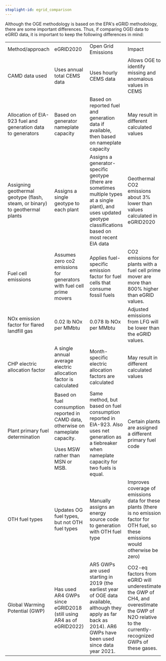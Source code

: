 ```yaml
---
stoplight-id: egrid_comparison
---
```

Although the OGE methodology is based on the EPA's eGRID methodology, there are some important differences. Thus, if comparing OGEI data to eGRID data, it is important to keep the following differences in mind:


<table>
  <tr>
   <td>
Method/approach
   </td>
   <td>eGRID2020
   </td>
   <td>Open Grid Emissions
   </td>
   <td>Impact
   </td>
  </tr>
  <tr>
   <td>CAMD data used
   </td>
   <td>Uses annual total CEMS data
   </td>
   <td>Uses hourly CEMS data
   </td>
   <td>Allows OGE to identify missing and anomalous values in CEMS
   </td>
  </tr>
  <tr>
   <td>Allocation of EIA-923 fuel and generation data to generators
   </td>
   <td>Based on generator nameplate capacity
   </td>
   <td>Based on reported fuel and generation data if available, then based on nameplate capacity
   </td>
   <td>May result in different calculated values
   </td>
  </tr>
  <tr>
   <td>Assigning geothermal geotype (flash, steam, or binary) to geothermal plants
   </td>
   <td>Assigns a single geotype to each plant
   </td>
   <td>Assigns a generator-specific geotype (there are sometimes multiple types at a single plant), and uses updated geotype classifications based on most recent EIA data
   </td>
   <td>Geothermal CO2 emissions about 3% lower than values calculated in eGRID2020
   </td>
  </tr>
  <tr>
   <td>Fuel cell emissions
   </td>
   <td>Assumes zero co2 emissions for generators with fuel cell prime movers
   </td>
   <td>Applies fuel-specific emission factor for fuel cells that consume fossil fuels
   </td>
   <td>CO2 emissions for plants with a fuel cell prime mover are more than 800% higher than eGRID values.
   </td>
  </tr>
  <tr>
   <td>NOx emission factor for flared landfill gas
   </td>
   <td>0.02 lb NOx per MMbtu
   </td>
   <td>0.078 lb NOx per MMbtu
   </td>
   <td>Adjusted emissions from LFG will be lower than the eGRID values.
   </td>
  </tr>
  <tr>
   <td>CHP electric allocation factor
   </td>
   <td>A single annual average electric allocation factor is calculated
   </td>
   <td>Month-specific electric allocation factors are calculated
   </td>
   <td>May result in different calculated values
   </td>
  </tr>
  <tr>
   <td>Plant primary fuel determination
   </td>
   <td>Based on fuel consumption reported in CAMD data, otherwise on nameplate capacity.
<p>
Uses MSW rather than MSN or MSB.
   </td>
   <td>Same method, but based on fuel consumption reported in EIA-923. Also uses net generation as a tiebreaker when nameplate capacity for two fuels is equal.
   </td>
   <td>Certain plants are assigned a different primary fuel code
   </td>
  </tr>
  <tr>
   <td>OTH fuel types
   </td>
   <td>Updates OG fuel types, but not OTH fuel types
   </td>
   <td>Manually assigns an energy source code to generation with OTH fuel type
   </td>
   <td>Improves coverage of emissions data for these plants (there is no emission factor for OTH fuel, so these emissions would otherwise be zero)
   </td>
  </tr>
  <tr>
   <td>Global Warming Potential (GWP)
   </td>
   <td>Has used AR4 GWPs since eGRID2018 (still using AR4 as of eGRID2022)
   </td>
   <td>AR5 GWPs are used starting in 2019 (the earliest year of OGE data available, although they apply as far back as 2014). AR6 GWPs have been used since data year 2021. 
   </td>
   <td>CO2-eq factors from eGRID will underestimate the GWP of CH4, and overestimate the GWP of N2O relative to the currently-recognized GWPs of these gases.
   </td>
  </tr>
</table>